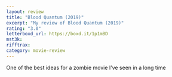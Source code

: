 ```yaml
---
layout: review
title: "Blood Quantum (2019)"
excerpt: "My review of Blood Quantum (2019)"
rating: "3.0"
letterboxd_url: https://boxd.it/1p1mBD
mst3k:
rifftrax:
category: movie-review
---
```


One of the best ideas for a zombie movie I’ve seen in a long time
